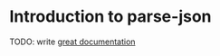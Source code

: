 # Introduction to parse-json

TODO: write [great documentation](http://jacobian.org/writing/what-to-write/)
